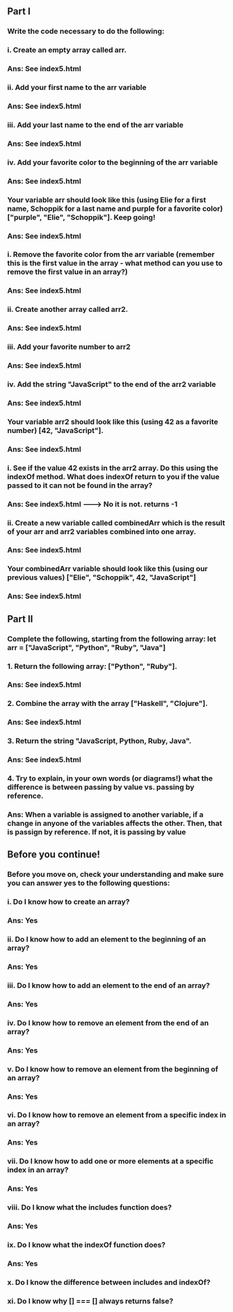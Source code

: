 ## Part I
### Write the code necessary to do the following:

### i. Create an empty array called arr.
### Ans: See index5.html

### ii.  Add your first name to the arr variable
### Ans: See index5.html

### iii.  Add your last name to the end of the arr variable
### Ans: See index5.html

### iv.  Add your favorite color to the beginning of the arr variable
### Ans: See index5.html

### Your variable arr should look like this (using Elie for a first name, Schoppik for a last name and purple for a favorite color) ["purple", "Elie", "Schoppik"]. Keep going!
### Ans: See index5.html

### i. Remove the favorite color from the arr variable (remember this is the first value in the array - what method can you use to remove the first value in an array?)
### Ans: See index5.html

### ii. Create another array called arr2.
### Ans: See index5.html

### iii. Add your favorite number to arr2
### Ans: See index5.html

### iv. Add the string "JavaScript" to the end of the arr2 variable
### Ans: See index5.html

### Your variable arr2 should look like this (using 42 as a favorite number) [42, "JavaScript"].
### Ans: See index5.html

### i. See if the value 42 exists in the arr2 array. Do this using the indexOf method. What does indexOf return to you if the value passed to it can not be found in the array?
### Ans: See index5.html ---> No it is not. returns -1

### ii. Create a new variable called combinedArr which is the result of your arr and arr2 variables combined into one array.
### Ans: See index5.html

### Your combinedArr variable should look like this (using our previous values) ["Elie", "Schoppik", 42, "JavaScript"]
### Ans: See index5.html

## Part II
### Complete the following, starting from the following array: let arr = ["JavaScript", "Python", "Ruby", "Java"]

### 1. Return the following array: ["Python", "Ruby"].
### Ans: See index5.html

### 2. Combine the array with the array ["Haskell", "Clojure"].
### Ans: See index5.html

### 3. Return the string "JavaScript, Python, Ruby, Java".
### Ans: See index5.html

### 4. Try to explain, in your own words (or diagrams!) what the difference is between passing by value vs. passing by reference.
### Ans: When a variable is assigned to another variable, if a change in anyone of the variables affects the other. Then, that is passign by reference. If not, it is passing by value

## Before you continue!
### Before you move on, check your understanding and make sure you can answer yes to the following questions:

### i. Do I know how to create an array?
### Ans: Yes

### ii. Do I know how to add an element to the beginning of an array?
### Ans: Yes

### iii. Do I know how to add an element to the end of an array?
### Ans: Yes

### iv. Do I know how to remove an element from the end of an array?
### Ans: Yes

### v. Do I know how to remove an element from the beginning of an array?
### Ans: Yes

### vi. Do I know how to remove an element from a specific index in an array?
### Ans: Yes

### vii. Do I know how to add one or more elements at a specific index in an array?
### Ans: Yes

### viii. Do I know what the includes function does?
### Ans: Yes

### ix. Do I know what the indexOf function does?
### Ans: Yes

### x. Do I know the difference between includes and indexOf?
### xi. Do I know why [] === [] always returns false?